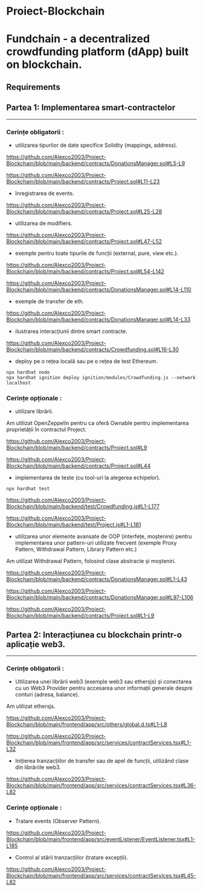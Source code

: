 # Proiect-Blockchain

# Fundchain - a decentralized crowdfunding platform (dApp) built on blockchain.

## Requirements

## Partea 1: Implementarea smart-contractelor
---
### Cerințe obligatorii :
- utilizarea tipurilor de date specifice Solidity (mappings, address).

https://github.com/Alexco2003/Proiect-Blockchain/blob/main/backend/contracts/DonationsManager.sol#L5-L9

https://github.com/Alexco2003/Proiect-Blockchain/blob/main/backend/contracts/Project.sol#L11-L23

- înregistrarea de events.

https://github.com/Alexco2003/Proiect-Blockchain/blob/main/backend/contracts/Project.sol#L25-L28

- utilizarea de modifiers.

https://github.com/Alexco2003/Proiect-Blockchain/blob/main/backend/contracts/Project.sol#L47-L52

- exemple pentru toate tipurile de funcții (external, pure, view etc.).

https://github.com/Alexco2003/Proiect-Blockchain/blob/main/backend/contracts/Project.sol#L54-L142

https://github.com/Alexco2003/Proiect-Blockchain/blob/main/backend/contracts/DonationsManager.sol#L14-L110

- exemple de transfer de eth.

https://github.com/Alexco2003/Proiect-Blockchain/blob/main/backend/contracts/DonationsManager.sol#L14-L33

- ilustrarea interacțiunii dintre smart contracte.

https://github.com/Alexco2003/Proiect-Blockchain/blob/main/backend/contracts/Crowdfunding.sol#L16-L30

- deploy pe o rețea locală sau pe o rețea de test Ethereum.

```
npx hardhat node
npx hardhat ignition deploy ignition/modules/Crowdfunding.js --network localhost
```

### Cerințe opționale :
- utilizare librării.

Am utilizat OpenZeppelin pentru ca oferă Ownable pentru implementarea proprietății în contractul Project.

https://github.com/Alexco2003/Proiect-Blockchain/blob/main/backend/contracts/Project.sol#L9

https://github.com/Alexco2003/Proiect-Blockchain/blob/main/backend/contracts/Project.sol#L44

- implementarea de teste (cu tool-uri la alegerea echipelor).

```
npx hardhat test
```
https://github.com/Alexco2003/Proiect-Blockchain/blob/main/backend/test/Crowdfunding.js#L1-L177

https://github.com/Alexco2003/Proiect-Blockchain/blob/main/backend/test/Project.js#L1-L181

- utilizarea unor elemente avansate de OOP (interfețe, moștenire) pentru implementarea unor pattern-uri utilizate frecvent (exemple Proxy Pattern,
Withdrawal Pattern, Library Pattern etc.)

Am utilizat Withdrawal Pattern, folosind clase abstracte și moșteniri.

https://github.com/Alexco2003/Proiect-Blockchain/blob/main/backend/contracts/DonationsManager.sol#L1-L43

https://github.com/Alexco2003/Proiect-Blockchain/blob/main/backend/contracts/DonationsManager.sol#L97-L106

https://github.com/Alexco2003/Proiect-Blockchain/blob/main/backend/contracts/Project.sol#L1-L9

## Partea 2: Interacțiunea cu blockchain printr-o aplicație web3.
---

### Cerințe obligatorii :
- Utilizarea unei librării web3 (exemple web3 sau ethersjs) și conectarea cu un Web3 Provider pentru accesarea unor informații generale despre conturi (adresa, balance).

Am utilizat ethersjs.

https://github.com/Alexco2003/Proiect-Blockchain/blob/main/frontend/app/src/others/global.d.ts#L1-L8

https://github.com/Alexco2003/Proiect-Blockchain/blob/main/frontend/app/src/services/contractServices.tsx#L1-L32

- Inițierea tranzacțiilor de transfer sau de apel de funcții, utilizând clase din librăriile web3.

https://github.com/Alexco2003/Proiect-Blockchain/blob/main/frontend/app/src/services/contractServices.tsx#L36-L82

### Cerințe opționale :
- Tratare events (Observer Pattern).

https://github.com/Alexco2003/Proiect-Blockchain/blob/main/frontend/app/src/eventListener/EventListener.tsx#L1-L185

- Control al stării tranzacțiilor (tratare excepții).

https://github.com/Alexco2003/Proiect-Blockchain/blob/main/frontend/app/src/services/contractServices.tsx#L45-L82